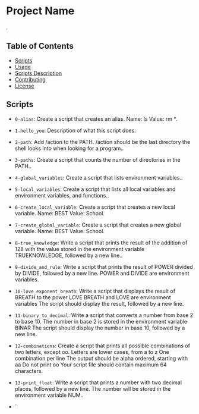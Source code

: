 # Project Name
.

## Table of Contents

- [Scripts](#scripts)
- [Usage](#usage)
- [Scripts Description](#scripts-description)
- [Contributing](#contributing)
- [License](#license)

## Scripts


- `0-alias`: Create a script that creates an alias. Name: ls Value: rm *.
- `1-hello_you`: Description of what this script does.

- `2-path`: Add /action to the PATH. /action should be the last directory the shell looks into when looking for a program..
- `3-paths`: Create a script that counts the number of directories in the PATH..

- `4-global_variables`: Create a script that lists environment variables..
- `5-local_variables`: Create a script that lists all local variables and environment variables, and functions..

- `6-create_local_variable`: Create a script that creates a new local variable. Name: BEST Value: School.
- `7-create_global_variable`: Create a script that creates a new global variable. Name: BEST Value: School.

- `8-true_knowledge`: Write a script that prints the result of the addition of 128 with the value stored in the environment variable TRUEKNOWLEDGE, followed by a new line..
- `9-divide_and_rule`: Write a script that prints the result of POWER divided by DIVIDE, followed by a new line. POWER and DIVIDE are environment variables.

- `10-love_exponent_breath`: Write a script that displays the result of BREATH to the power LOVE BREATH and LOVE are environment variables The script should display the result, followed by a new line.
- `11-binary_to_decimal`: Write a script that converts a number from base 2 to base 10. The number in base 2 is stored in the environment variable BINAR The script should display the number in base 10, followed by a new line.

- `12-combinations`: Create a script that prints all possible combinations of two letters, except oo. Letters are lower cases, from a to z One combination per line The output should be alpha ordered, starting with aa Do not print oo Your script file should contain maximum 64 characters.
- `13-print_float`: Write a script that prints a number with two decimal places, followed by a new line. The number will be stored in the environment variable NUM..

- `
